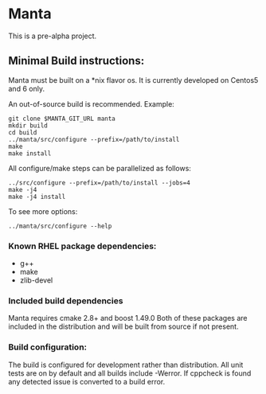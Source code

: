 # Manta

This is a pre-alpha project.


## Minimal Build instructions:

Manta must be built on a *nix flavor os. It is currently developed on Centos5 and
6 only.

An out-of-source build is recommended. Example:

    git clone $MANTA_GIT_URL manta
    mkdir build
    cd build
    ../manta/src/configure --prefix=/path/to/install
    make
    make install

All configure/make steps can be parallelized as follows:

    ../src/configure --prefix=/path/to/install --jobs=4
    make -j4
    make -j4 install

To see more options:

    ../manta/src/configure --help


### Known RHEL package dependencies:
* g++
* make
* zlib-devel


### Included build dependencies
Manta requires cmake 2.8+ and boost 1.49.0 Both of these packages are included in
the distribution and will be built from source if not present.


### Build configuration:
The build is configured for development rather than distribution. All unit tests are on by default and all builds include -Werror. If cppcheck is found any detected issue is converted to a build error.

